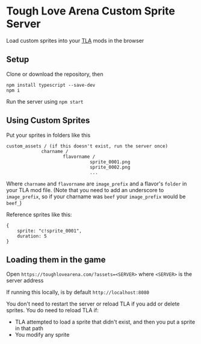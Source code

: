 # Tough Love Arena Custom Sprite Server
Load custom sprites into your [TLA](https://toughlovearena.com) mods in the browser

## Setup
Clone or download the repository, then 
```
npm install typescript --save-dev
npm i
```

Run the server using `npm start`

## Using Custom Sprites

Put your sprites in folders like this

```
custom_assets / (if this doesn't exist, run the server once)
             charname /
                     flavorname /
                               sprite_0001.png
                               sprite_0002.png
                               ...
```

Where `charname` and `flavorname` are `image_prefix` and a flavor's `folder` in your TLA mod file. (Note that you need to add an underscore to `image_prefix`, so if your charname was `beef` your `image_prefix` would be `beef_`)

Reference sprites like this:
```
{
    sprite: "c!sprite_0001",
    duration: 5
}
```

## Loading them in the game

Open `https://toughlovearena.com/?assets=<SERVER>` where `<SERVER>` is the server address

If running this locally, <SERVER> is by default `http://localhost:8080`

You don't need to restart the server or reload TLA if you add or delete sprites. You do need to reload TLA if:
- TLA attempted to load a sprite that didn't exist, and then you put a sprite in that path
- You modify any sprite